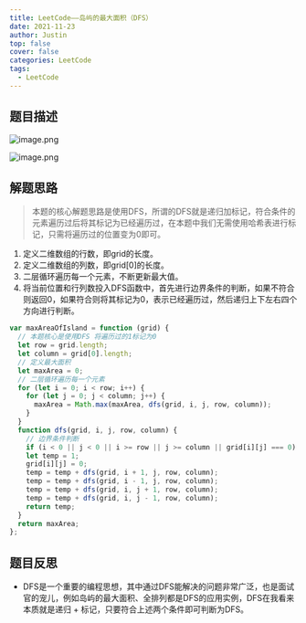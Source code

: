 ```yaml
---
title: LeetCode——岛屿的最大面积（DFS）
date: 2021-11-23
author: Justin
top: false
cover: false
categories: LeetCode
tags:
  - LeetCode
---
```


## 题目描述

![image.png](https://img-blog.csdnimg.cn/img_convert/79da66feffddb420ec05addf146d22d0.png)

![image.png](https://img-blog.csdnimg.cn/img_convert/21f7bc43af376a6faae112df2d420f77.png)

## 解题思路
>本题的核心解题思路是使用DFS，所谓的DFS就是递归加标记，符合条件的元素遍历过后将其标记为已经遍历过，在本题中我们无需使用哈希表进行标记，只需将遍历过的位置变为0即可。

1. 定义二维数组的行数，即grid的长度。
2. 定义二维数组的列数，即grid[0]的长度。
3. 二层循环遍历每一个元素，不断更新最大值。
4. 将当前位置和行列数投入DFS函数中，首先进行边界条件的判断，如果不符合则返回0，如果符合则将其标记为0，表示已经遍历过，然后递归上下左右四个方向进行判断。

```js
var maxAreaOfIsland = function (grid) {
  // 本题核心是使用DFS 将遍历过的1标记为0
  let row = grid.length;
  let column = grid[0].length;
  // 定义最大面积
  let maxArea = 0;
  // 二层循环遍历每一个元素
  for (let i = 0; i < row; i++) {
    for (let j = 0; j < column; j++) {
      maxArea = Math.max(maxArea, dfs(grid, i, j, row, column));
    }
  }
  function dfs(grid, i, j, row, column) {
    // 边界条件判断
    if (i < 0 || j < 0 || i >= row || j >= column || grid[i][j] === 0) return 0;
    let temp = 1;
    grid[i][j] = 0;
    temp = temp + dfs(grid, i + 1, j, row, column);
    temp = temp + dfs(grid, i - 1, j, row, column);
    temp = temp + dfs(grid, i, j + 1, row, column);
    temp = temp + dfs(grid, i, j - 1, row, column);
    return temp;
  }
  return maxArea;
};
```

## 题目反思
* DFS是一个重要的编程思想，其中通过DFS能解决的问题非常广泛，也是面试官的宠儿，例如岛屿的最大面积、全排列都是DFS的应用实例，DFS在我看来本质就是递归 + 标记，只要符合上述两个条件即可判断为DFS。
